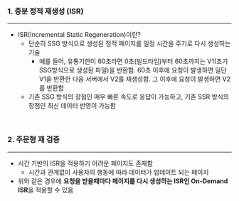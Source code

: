 ### 1. 증분 정적 재생성 (ISR)

---

- ISR(Incremental Static Regeneration)이란?
  - 단순히 SSG 방식으로 생성된 정적 페이지를 일정 시간을 주기로 다시 생성하는 기술
    - 예를 들어, 유통기한이 60초라면 0초(빌드타임)부터 60초까지는 V1(초기 SSG방식으로 생성된 파일)을 반환함. 60초 이후에 요청이 발생하면 일단 V1을 반환한 다음 서버에서 V2를 재생성함. 그 이후에 요청이 발생하면 V2를 반환함
  - 기존 SSG 방식의 장점인 매우 빠른 속도로 응답이 가능하고, 기존 SSR 방식의 장점인 최신 데이터 반영이 가능함

<br>

### 2. 주문형 재 검증

---

- 시간 기반의 ISR을 적용하기 어려운 페이지도 존재함
  - 시간과 관계없이 사용자의 행동에 따라 데이터가 업데이트 되는 페이지
- 위와 같은 경우에 **요청을 받을때마다 페이지를 다시 생성하는 ISR인 On-Demand ISR**을 적용할 수 있음
